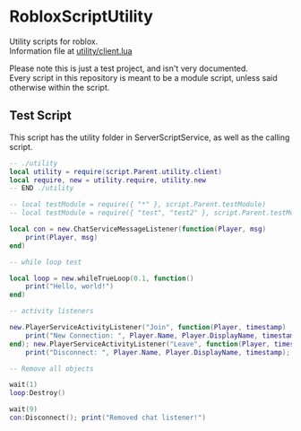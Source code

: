 # RobloxScriptUtility
Utility scripts for roblox.<br>
Information file at [utility/client.lua](https://github.com/0aoq/rblxScriptUtility/blob/main/utility/client.lua)

Please note this is just a test project, and isn't very documented.<br>
Every script in this repository is meant to be a module script, unless said otherwise within the script.

## Test Script

This script has the utility folder in ServerScriptService, as well as the calling script.

```lua
-- ./utility
local utility = require(script.Parent.utility.client)
local require, new = utility.require, utility.new
-- END ./utility

-- local testModule = require({ "*" }, script.Parent.testModule)
-- local testModule = require({ "test", "test2" }, script.Parent.testModule)

local con = new.ChatServiceMessageListener(function(Player, msg)
	print(Player, msg)
end)

-- while loop test

local loop = new.whileTrueLoop(0.1, function()
	print("Hello, world!")
end)

-- activity listeners

new.PlayerServiceActivityListener("Join", function(Player, timestamp)
	print("New Connection: ", Player.Name, Player.DisplayName, timestamp)
end); new.PlayerServiceActivityListener("Leave", function(Player, timestamp)
	print("Disconnect: ", Player.Name, Player.DisplayName, timestamp); end)

-- Remove all objects

wait(1)
loop:Destroy()

wait(9)
con:Disconnect(); print("Removed chat listener!")
```
